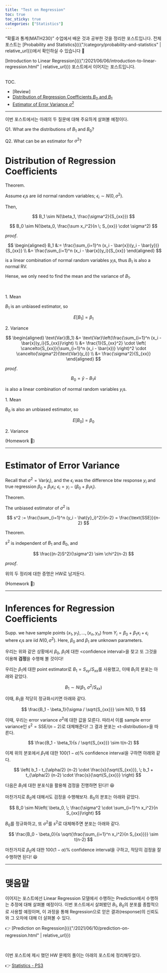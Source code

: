 ```yaml
---
title: "Test on Regression"
toc: true
toc_sticky: true
categories: ["Statistics"]
---
```


“확률과 통계(MATH230)” 수업에서 배운 것과 공부한 것을 정리한 포스트입니다. 전체 포스트는 [Probability and Statistics]({{"/category/probability-and-statistics" | relative_url}})에서 확인하실 수 있습니다 🎲

[Introduction to Linear Regression]({{"/2021/06/06/introduction-to-linear-regression.html" | relative_url}}) 포스트에서 이어지는 포스트입니다.

<br><span class="statement-title">TOC.</span><br>

- [Review]
- [Distribution of Regression Coefficients $B_0$ and $B_1$](#distribution-of-regression-coefficients)
- [Estimator of Error Variance $\sigma^2$](#estimator-of-error-variance)

<hr/>

이번 포스트에서는 아래의 두 질문에 대해 주요하게 살펴볼 예정이다.

Q1. What are the distributions of $B_1$ and $B_0$?

Q2. What can be an estimator for $\sigma^2$?

# Distribution of Regression Coefficients

<div class="theorem" markdown="1">

<span class="statement-title">Theorem.</span><br>

Assume $\epsilon_i$s are iid normal random variables; $\epsilon_i \sim N(0, \sigma^2)$.

Then,

$$
B_1 \sim N(\beta_1, \frac{\sigma^2}{S_{xx}})
$$

$$
B_0 \sim N(\beta_0, \frac{\sum x_i^2}{n \; S_{xx}} \cdot \sigma^2)
$$

</div>

<div class="proof" markdown="1">

<span class="statement-title">*proof*.</span><br>

$$
\begin{aligned}
B_1
&:= \frac{\sum_{i=1}^n (x_i - \bar{x})(y_i - \bar{y})}{S_{xx}} \\
&= \frac{\sum_{i=1}^n (x_i - \bar{x})y_i}{S_{xx}}
\end{aligned}
$$

is a linear combination of normal random variables $y_i$s, thus $B_1$ is also a normal RV.

Hense, we only need to find the mean and the variance of $B_1$.

<br/>

1\. Mean

$B_1$ is an unbiased estimator, so

$$
E[B_1] = \beta_1
$$

2\. Variance

$$
\begin{aligned}
\text{Var}(B_1)
&= \text{Var}\left(\frac{\sum_{i=1}^n (x_i - \bar{x})y_i}{S_{xx}}\right)  \\
&= \frac{1}{S_{xx}^2} \cdot \left( \cancelto{S_{xx}}{\sum_{i=1}^n (x_i - \bar{x})} \right)^2 \cdot \cancelto{\sigma^2}{\text{Var}(y_i)} \\
&= \frac{\sigma^2}{S_{xx}}
\end{aligned}
$$

</div>

<div class="proof" markdown="1">

<span class="statement-title">*proof*.</span><br>

$$
B_0 = \bar{y} - B_1 \bar{x}
$$

is also a linear combination of normal random variables $y_i$s.

1\. Mean

$B_0$ is also an unbiased estimator, so

$$
E[B_0] = \beta_0
$$

2\. Variance

(Homework 🎈)

</div>

<hr/>

# Estimator of Error Variance

Recall that $\sigma^2 = \text{Var}(\epsilon_i)$, and the $\epsilon_i$ was the difference btw response $y_i$ and true regression $\beta_0 + \beta_1 x_i$; $\epsilon_i = y_i - (\beta_0 + \beta_1 x_i)$.

<div class="theorem" markdown="1">

<span class="statement-title">Theorem.</span><br>

The unbiased estimator of $\sigma^2$ is

$$
s^2 := \frac{\sum_{i=1}^n (y_i - \hat{y}_i)^2}{n-2} = \frac{\text{SSE}}{n-2}
$$

</div>

<div class="theorem" markdown="1">

<span class="statement-title">Theorem.</span><br>

$s^2$ is independent of $B_1$ and $B_0$, and

$$
\frac{(n-2)S^2}{\sigma^2} \sim \chi^2(n-2)
$$

</div>

<div class="proof" markdown="1">

<span class="statement-title">*proof*.</span><br>

위의 두 정리에 대한 증명은 HW로 남겨둔다.

(Homework 🎈)

</div>

<hr/>

# Inferences for Regression Coefficients

Supp. we have sample points $(x_1, y_1), \dots, (x_n, y_n)$ from $Y_i = \beta_0 + \beta_1 x_i + \epsilon_i$ where $\epsilon_i$s are iid $N(0, \sigma^2)$. Here, $\beta_0$ and $\beta_1$ are unknown parameters.

우리는 위와 같은 상황에서 $\beta_0$, $\beta_1$에 대한 \<confidence interval\>을 찾고 또 그것을 이용해 **검정**을 수행해 볼 것이다!

<div class="notice" markdown="1">

우리는 $\beta_1$에 대한 point estimator로 $B_1 = S_{xy} / S_{xx}$를 사용했고, 이때 $B_1$의 분포는 아래와 같았다.

$$
B_1 \sim N \left( \beta_1, \; \sigma^2/S_{xx} \right)
$$

이때, $B_1$을 적당히 정규화시키면 아래와 같다.

$$
\frac{B_1 - \beta_1}{\sigma / \sqrt{S_{xx}}} \sim N(0, 1)
$$

이때, 우리는 error variance $\sigma^2$에 대한 값을 모른다. 따라서 이를 sample error variance인 $s^2 = \text{SSE}/(n-2)$로 대체해준다! 그 결과 분포는 \<t-distribution\>을 따른다.

$$
\frac{B_1 - \beta_1}{s / \sqrt{S_{xx}}} \sim t(n-2)
$$

이제 위의 분포에서 $\beta_1$에 대한 $100(1-\alpha)\%$ confidence interval을 구하면 아래와 같다.

$$
\left( b_1 - t_{\alpha/2} (n-2) \cdot \frac{s}{\sqrt{S_{xx}}}, \; b_1 + t_{\alpha/2} (n-2) \cdot \frac{s}{\sqrt{S_{xx}}}  \right)
$$

다음은 $B_1$에 대한 분포식을 활용해 검정을 진행하면 된다!! 😆

</div>

<div class="notice" markdown="1">

마찬가지로 $B_0$에 대해서도 검정을 수행해보자. $B_0$의 분포는 아래와 같았다.

$$
B_0 \sim N\left( \beta_0, \; \frac{\sigma^2 \cdot \sum_{i=1}^n x_i^2}{n S_{xx}}\right)
$$

$B_0$를 정규화하고, 또 $\sigma^2$를 $s^2$로 대체해주면 분포는 아래와 같다.

$$
\frac{B_0 - \beta_0}{s \sqrt{\frac{\sum_{i=1}^n x_i^2}{n S_{xx}}}} \sim t(n-2)
$$

마찬가지로 $\beta_0$에 대한 $100(1-\alpha)\%$ confidence interval을 구하고, 적당히 검정을 잘 수행하면 된다! 😆

</div>

<hr/>

# 맺음말

이어지는 포스트에선 Linear Regression 모델에서 수행하는 Prediction에서 수행하는 추정에 대해 살펴볼 예정이다. 이번 포스트에서 살펴봤던 $B_1$, $B_0$의 분포를 종합적으로 사용할 예정이며, 이 과정을 통해 Regression으로 얻은 결과(response)의 신뢰도와 그 오차에 대해 더 살펴볼 수 있다.

👉 [Prediction on Regression]({{"/2021/06/10/prediction-on-regression.html" | relative_url}})

<br/>

이번 포스트에 제시 했던 HW 문제의 풀이는 아래의 포스트에 정리해두었다.

👉 [Statistics - PS3]({{"/2021/06/10/statistics-ps3.html"}})